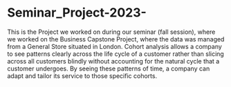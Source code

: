 # Seminar_Project-2023-
This is the Project we worked on during our seminar (fall session), where we worked on the Business Capstone Project, where the data was managed from a General Store situated in London.
Cohort analysis allows a company to see patterns clearly across the life cycle of a customer rather than slicing across all customers blindly without accounting for the natural cycle that a customer undergoes. By seeing these patterns of time, a company can adapt and tailor its service to those specific cohorts.
